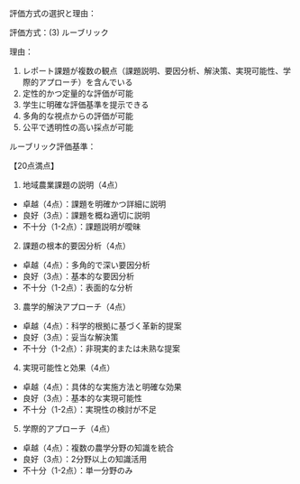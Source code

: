 評価方式の選択と理由：

評価方式：(3) ルーブリック

理由：
1. レポート課題が複数の観点（課題説明、要因分析、解決策、実現可能性、学際的アプローチ）を含んでいる
2. 定性的かつ定量的な評価が可能
3. 学生に明確な評価基準を提示できる
4. 多角的な視点からの評価が可能
5. 公平で透明性の高い採点が可能

ルーブリック評価基準：

【20点満点】

1. 地域農業課題の説明（4点）
- 卓越（4点）：課題を明確かつ詳細に説明
- 良好（3点）：課題を概ね適切に説明
- 不十分（1-2点）：課題説明が曖昧

2. 課題の根本的要因分析（4点）
- 卓越（4点）：多角的で深い要因分析
- 良好（3点）：基本的な要因分析
- 不十分（1-2点）：表面的な分析

3. 農学的解決アプローチ（4点）
- 卓越（4点）：科学的根拠に基づく革新的提案
- 良好（3点）：妥当な解決策
- 不十分（1-2点）：非現実的または未熟な提案

4. 実現可能性と効果（4点）
- 卓越（4点）：具体的な実施方法と明確な効果
- 良好（3点）：基本的な実現可能性
- 不十分（1-2点）：実現性の検討が不足

5. 学際的アプローチ（4点）
- 卓越（4点）：複数の農学分野の知識を統合
- 良好（3点）：2分野以上の知識活用
- 不十分（1-2点）：単一分野のみ